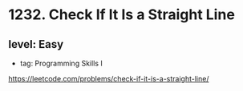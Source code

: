 # 1232. Check If It Is a Straight Line
## level: Easy

- tag: Programming Skills I

https://leetcode.com/problems/check-if-it-is-a-straight-line/
